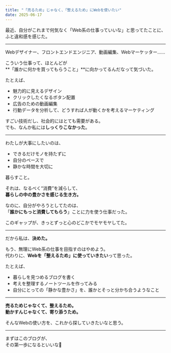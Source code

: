 ```yaml
---
title: "「売るため」じゃなく、「整えるため」にWebを使いたい"
date: 2025-06-17
---
```


最近、自分がこれまで何気なく「Web系の仕事っていいな」と思ってたことに、  
ふと違和感を感じた。

---

Webデザイナー、フロントエンドエンジニア、動画編集、Webマーケッター……

こういう仕事って、ほとんどが  
**「誰かに何かを買ってもらうこと」**に向かってるんだなって気づいた。

たとえば、

- 魅力的に見えるデザイン  
- クリックしたくなるボタン配置  
- 広告のための動画編集  
- 行動データを分析して、どうすれば人が動くかを考えるマーケティング

すごい技術だし、社会的にはとても需要がある。  
でも、なんか私には**しっくりこなかった**。

---

わたしが大事にしたいのは、

- できるだけモノを持たずに  
- 自分のペースで  
- 静かな時間を大切に  

暮らすこと。

それは、なるべく“消費”を減らして、  
**暮らしの中の豊かさを感じる生き方。**

なのに、自分がやろうとしてたのは、  
「**誰かにもっと消費してもらう**」ことに力を使う仕事だった。

このギャップが、きっとずっと心のどこかでモヤモヤしてた。

---

だから私は、**決めた。**

もう、無理にWeb系の仕事を目指すのはやめよう。  
代わりに、**Webを「整えるため」に使っていきたい**って思った。

たとえば、

- 暮らしを見つめるブログを書く  
- 考えを整理するノートツールを作ってみる  
- 自分にとっての「静かな豊かさ」を、誰かとそっと分かち合うようなこと

---

**売るためじゃなくて、整えるため。**  
**動かすんじゃなくて、寄り添うため。**

そんなWebの使い方を、これから探していきたいなと思う。

---

まずはこのブログが、  
その第一歩になるといいな🌿

<!-- Google tag (gtag.js) -->
<script async src="https://www.googletagmanager.com/gtag/js?id=G-89D1F7DMB6"></script>
<script>
  window.dataLayer = window.dataLayer || [];
  function gtag(){dataLayer.push(arguments);}
  gtag('js', new Date());

  gtag('config', 'G-89D1F7DMB6');
</script>
